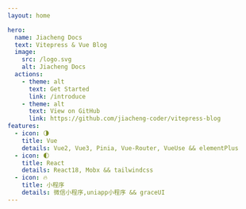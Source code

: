 ```yaml
---
layout: home

hero:
  name: Jiacheng Docs
  text: Vitepress & Vue Blog
  image:
    src: /logo.svg
    alt: Jiacheng Docs
  actions:
    - theme: alt
      text: Get Started
      link: /introduce
    - theme: alt
      text: View on GitHub
      link: https://github.com/jiacheng-coder/vitepress-blog
features:
  - icon: 🌗
    title: Vue
    details: Vue2, Vue3, Pinia, Vue-Router, VueUse && elementPlus
  - icon: 🌓
    title: React
    details: React18, Mobx && tailwindcss
  - icon: 🔥
    title: 小程序
    details: 微信小程序,uniapp小程序 && graceUI
---
```


<style>
:root {
  --vp-home-hero-name-color: transparent;
  --vp-home-hero-name-background: -webkit-linear-gradient(120deg, #bd34fe, #41d1ff);
}

</style>
